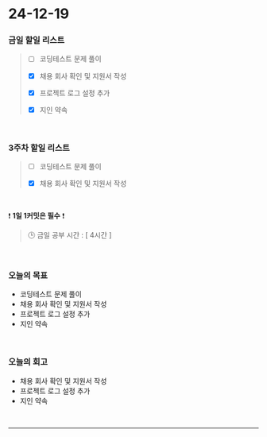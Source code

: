 # 24-12-19

### 금일 할일 리스트

> - [ ] 코딩테스트 문제 풀이
>
> - [x] 채용 회사 확인 및 지원서 작성
>
> - [x] 프로젝트 로그 설정 추가
>
> - [x] 지인 약속

<br/>

### 3주차 할일 리스트

> - [ ] 코딩테스트 문제 풀이
>
> - [x] 채용 회사 확인 및 지원서 작성

<br/>

❗ **1일 1커밋은 필수** ❗

> 🕒 금일 공부 시간 : [ 4시간 ]

<br/>

### 오늘의 목표
- 코딩테스트 문제 풀이
- 채용 회사 확인 및 지원서 작성
- 프로젝트 로그 설정 추가
- 지인 약속

<br>

### 오늘의 회고
- 채용 회사 확인 및 지원서 작성
- 프로젝트 로그 설정 추가
- 지인 약속

<br/>

---
